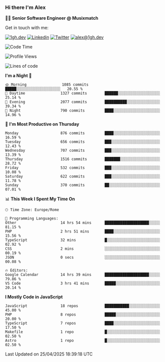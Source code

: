 ### Hi there I'm Alex

👨‍💻 __Senior Software Engineer @ Musixmatch__

Get in touch with me:

[![1gh.dev](https://img.shields.io/static/v1?label=1gh.dev&message=%20&color=red&logo=&style=flat-square&logoColor=white)](https://www.1gh.dev/)
[![Linkedin](https://img.shields.io/static/v1?label=Linkedin&message=%20&color=blue&logo=Linkedin&style=flat-square&logoColor=white)](https://linkedin.com/in/alexghirelli)
[![Twitter](https://img.shields.io/static/v1?label=Twitter&message=%20&color=blue&logo=Twitter&style=flat-square&logoColor=white)](https://twitter.com/alexGhirelli)
[![alex@1gh.dev](https://img.shields.io/static/v1?label=alex@1gh.dev&message=%20&color=red&logo=gmail&style=flat-square&logoColor=white)](mailto:alex@1gh.dev)

<!--START_SECTION:waka-->
![Code Time](http://img.shields.io/badge/Code%20Time-8%2C374%20hrs%2011%20mins-blue)

![Profile Views](http://img.shields.io/badge/Profile%20Views-0-blue)

![Lines of code](https://img.shields.io/badge/From%20Hello%20World%20I%27ve%20Written-19.6%20million%20lines%20of%20code-blue)

**I'm a Night 🦉** 

```text
🌞 Morning                1085 commits        █████░░░░░░░░░░░░░░░░░░░░   20.55 % 
🌆 Daytime                1327 commits        ██████░░░░░░░░░░░░░░░░░░░   25.14 % 
🌃 Evening                2077 commits        ██████████░░░░░░░░░░░░░░░   39.34 % 
🌙 Night                  790 commits         ████░░░░░░░░░░░░░░░░░░░░░   14.96 % 
```
📅 **I'm Most Productive on Thursday** 

```text
Monday                   876 commits         ████░░░░░░░░░░░░░░░░░░░░░   16.59 % 
Tuesday                  656 commits         ███░░░░░░░░░░░░░░░░░░░░░░   12.43 % 
Wednesday                707 commits         ███░░░░░░░░░░░░░░░░░░░░░░   13.39 % 
Thursday                 1516 commits        ███████░░░░░░░░░░░░░░░░░░   28.72 % 
Friday                   532 commits         ███░░░░░░░░░░░░░░░░░░░░░░   10.08 % 
Saturday                 622 commits         ███░░░░░░░░░░░░░░░░░░░░░░   11.78 % 
Sunday                   370 commits         ██░░░░░░░░░░░░░░░░░░░░░░░   07.01 % 
```


📊 **This Week I Spent My Time On** 

```text
🕑︎ Time Zone: Europe/Rome

💬 Programming Languages: 
Other                    14 hrs 54 mins      ████████████████████░░░░░   81.15 % 
PHP                      2 hrs 51 mins       ████░░░░░░░░░░░░░░░░░░░░░   15.56 % 
TypeScript               32 mins             █░░░░░░░░░░░░░░░░░░░░░░░░   02.92 % 
CSS                      2 mins              ░░░░░░░░░░░░░░░░░░░░░░░░░   00.19 % 
JSON                     0 secs              ░░░░░░░░░░░░░░░░░░░░░░░░░   00.08 % 

🔥 Editors: 
Google Calendar          14 hrs 39 mins      ████████████████████░░░░░   79.86 % 
VS Code                  3 hrs 41 mins       █████░░░░░░░░░░░░░░░░░░░░   20.14 % 
```

**I Mostly Code in JavaScript** 

```text
JavaScript               18 repos            ███████████░░░░░░░░░░░░░░   45.00 % 
PHP                      8 repos             █████░░░░░░░░░░░░░░░░░░░░   20.00 % 
TypeScript               7 repos             ████░░░░░░░░░░░░░░░░░░░░░   17.50 % 
Makefile                 1 repo              █░░░░░░░░░░░░░░░░░░░░░░░░   02.50 % 
Astro                    1 repo              █░░░░░░░░░░░░░░░░░░░░░░░░   02.50 % 
```




 Last Updated on 25/04/2025 18:39:18 UTC
<!--END_SECTION:waka-->
